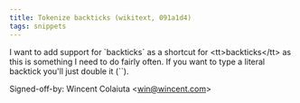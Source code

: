 ```yaml
---
title: Tokenize backticks (wikitext, 091a1d4)
tags: snippets
---
```


I want to add support for \`backticks\` as a shortcut for &lt;tt&gt;backticks&lt;/tt&gt; as this is something I need to do fairly often. If you want to type a literal backtick you'll just double it (\`\`).

Signed-off-by: Wincent Colaiuta &lt;win@wincent.com&gt;
